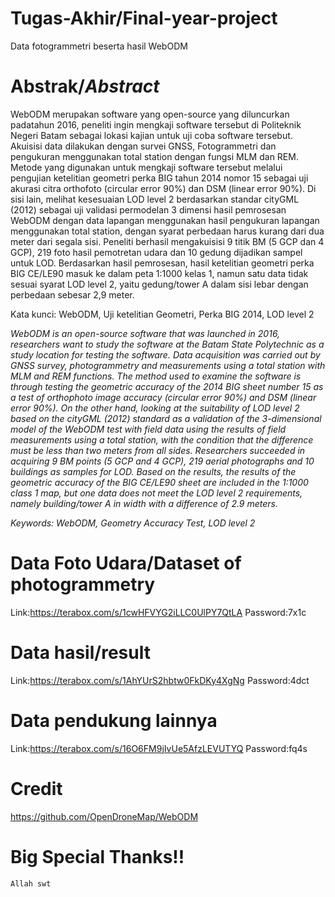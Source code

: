 # Tugas-Akhir/Final-year-project
Data fotogrammetri beserta hasil WebODM

# Abstrak/_Abstract_

WebODM merupakan software yang open-source yang diluncurkan padatahun 2016, peneliti ingin mengkaji software tersebut di Politeknik Negeri Batam sebagai lokasi kajian untuk uji coba software tersebut. Akuisisi data dilakukan dengan survei GNSS, Fotogrammetri dan pengukuran menggunakan total station dengan fungsi MLM dan REM. Metode yang digunakan untuk mengkaji software tersebut melalui pengujian ketelitian geometri perka BIG tahun 2014 nomor 15 sebagai uji akurasi citra orthofoto (circular error 90%) dan DSM (linear error 90%). Di sisi lain,  melihat kesesuaian LOD level 2 berdasarkan standar cityGML (2012) sebagai uji validasi permodelan 3 dimensi hasil pemrosesan WebODM dengan data lapangan menggunakan hasil pengukuran lapangan menggunakan total station, dengan syarat perbedaan harus kurang dari dua meter dari segala sisi. Peneliti berhasil mengakuisisi 9 titik BM (5 GCP dan 4 GCP), 219 foto hasil pemotretan udara dan 10 gedung dijadikan sampel untuk LOD. Berdasarkan hasil pemrosesan, hasil ketelitian geometri perka BIG CE/LE90 masuk ke dalam peta 1:1000 kelas 1, namun satu data tidak sesuai syarat LOD level 2, yaitu gedung/tower A dalam sisi lebar dengan perbedaan sebesar 2,9 meter. 

Kata kunci: WebODM, Uji ketelitian Geometri, Perka BIG 2014, LOD level 2

_WebODM is an open-source software that was launched in 2016, researchers want to study the software at the Batam State Polytechnic as a study location for testing the software. Data acquisition was carried out by GNSS survey, photogrammetry and measurements using a total station with MLM and REM functions. The method used to examine the software is through testing the geometric accuracy of the 2014 BIG sheet number 15 as a test of orthophoto image accuracy (circular error 90%) and DSM (linear error 90%). On the other hand, looking at the suitability of LOD level 2 based on the cityGML (2012) standard as a validation of the 3-dimensional model of the WebODM test with field data using the results of field measurements using a total station, with the condition that the difference must be less than two meters from all sides. Researchers succeeded in acquiring 9 BM points (5 GCP and 4 GCP), 219 aerial photographs and 10 buildings as samples for LOD. Based on the results, the results of the geometric accuracy of the BIG CE/LE90 sheet are included in the 1:1000 class 1 map, but one data does not meet the LOD level 2 requirements, namely building/tower A in width with a difference of 2.9 meters._

_Keywords: WebODM, Geometry Accuracy Test, LOD level 2_

# Data Foto Udara/Dataset of photogrammetry 
Link:https://terabox.com/s/1cwHFVYG2iLLC0UlPY7QtLA  Password:7x1c
# Data hasil/result
Link:https://terabox.com/s/1AhYUrS2hbtw0FkDKy4XgNg  Password:4dct
# Data pendukung lainnya
Link:https://terabox.com/s/16O6FM9jIvUe5AfzLEVUTYQ  Password:fq4s
# Credit
https://github.com/OpenDroneMap/WebODM
# Big Special Thanks!!
```Allah swt ```
